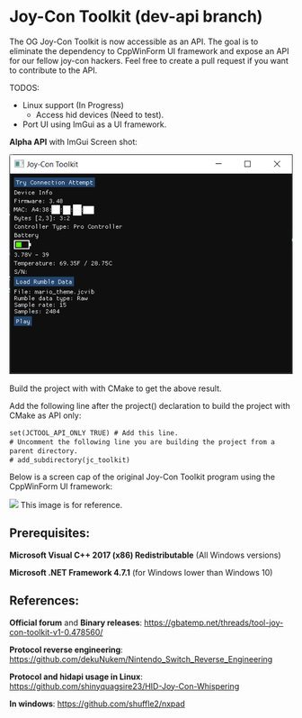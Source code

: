 # Joy-Con Toolkit (dev-api branch)
The OG Joy-Con Toolkit is now accessible as an API.
The goal is to eliminate the dependency to CppWinForm UI framework and expose an API for our fellow joy-con hackers. Feel free to create a pull request if you want to contribute to the API.

TODOS:
  - Linux support (In Progress)
    - Access hid devices (Need to test).
  - Port UI using ImGui as a UI framework.


**Alpha API** with ImGui Screen shot:

![](./ui2_screen_cap.png)

Build the project with with CMake to get the above result.

Add the following line after the project() declaration to build the project with CMake as API only:
```
set(JCTOOL_API_ONLY TRUE) # Add this line.
# Uncomment the following line you are building the project from a parent directory.
# add_subdirectory(jc_toolkit)
```
Below is a screen cap of the original Joy-Con Toolkit program using the CppWinForm UI framework:

![](http://ctcaer.com/wii/jc6.png)
This image is for reference.

## Prerequisites:

**Microsoft Visual C++ 2017 (x86) Redistributable** (All Windows versions)

**Microsoft .NET Framework 4.7.1** (for Windows lower than Windows 10)

## References:

**Official forum** and **Binary releases**: https://gbatemp.net/threads/tool-joy-con-toolkit-v1-0.478560/

**Protocol reverse engineering**: https://github.com/dekuNukem/Nintendo_Switch_Reverse_Engineering

**Protocol and hidapi usage in Linux**: https://github.com/shinyquagsire23/HID-Joy-Con-Whispering

**In windows**: https://github.com/shuffle2/nxpad
